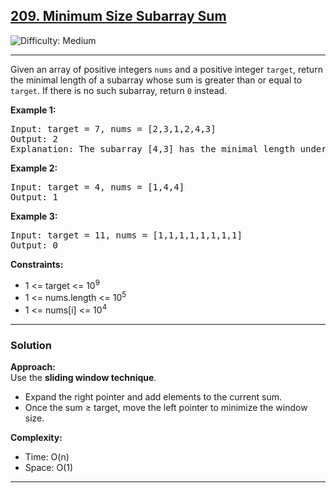 <h2><a href="https://leetcode.com/problems/minimum-size-subarray-sum">209. Minimum Size Subarray Sum</a></h2>
<img src='https://img.shields.io/badge/Difficulty-Medium-orange' alt='Difficulty: Medium' />
<hr>

<p>Given an array of positive integers <code>nums</code> and a positive integer <code>target</code>, return the minimal length of a subarray whose sum is greater than or equal to <code>target</code>. If there is no such subarray, return <code>0</code> instead.</p>

<p><strong>Example 1:</strong></p>
<pre>
Input: target = 7, nums = [2,3,1,2,4,3]
Output: 2
Explanation: The subarray [4,3] has the minimal length under the problem constraint.
</pre>

<p><strong>Example 2:</strong></p>
<pre>
Input: target = 4, nums = [1,4,4]
Output: 1
</pre>

<p><strong>Example 3:</strong></p>
<pre>
Input: target = 11, nums = [1,1,1,1,1,1,1,1]
Output: 0
</pre>

<p><strong>Constraints:</strong></p>
<ul>
  <li>1 &lt;= target &lt;= 10<sup>9</sup></li>
  <li>1 &lt;= nums.length &lt;= 10<sup>5</sup></li>
  <li>1 &lt;= nums[i] &lt;= 10<sup>4</sup></li>
</ul>

---

### Solution

**Approach:**  
Use the **sliding window technique**.  
- Expand the right pointer and add elements to the current sum.  
- Once the sum ≥ target, move the left pointer to minimize the window size.

**Complexity:**  
- Time: O(n)  
- Space: O(1)

---
